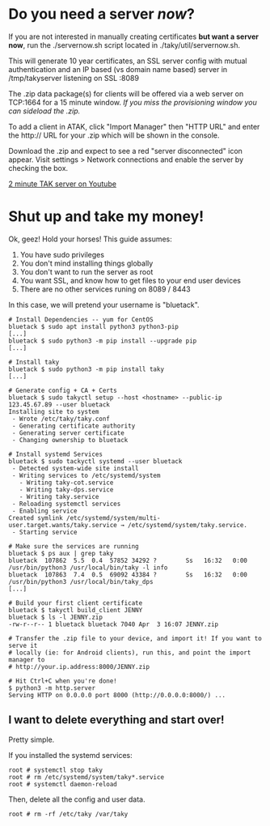 
# Do you need a server *now*?
If you are not interested in manually creating certificates **but want a server now**, run the ./servernow.sh script located in ./taky/util/servernow.sh.

This will generate 10 year certificates, an SSL server config with mutual authentication and an IP based (vs domain name based) server in /tmp/takyserver listening on SSL :8089

The .zip data package(s) for clients will be offered via a web server on TCP:1664 for a 15 minute window. *If you miss the provisioning window you can sideload the .zip.*

To add a client in ATAK, click "Import Manager" then "HTTP URL" and enter the http:// URL for your .zip which will be shown in the console.

Download the .zip and expect to see a red "server disconnected" icon appear.
Visit settings > Network connections and enable the server by checking the box.

[2 minute TAK server on Youtube](https://www.youtube.com/watch?v=SRpU5w6VgDY)

# Shut up and take my money!

Ok, geez! Hold your horses! This guide assumes:

1. You have sudo privileges
2. You don't mind installing things globally
3. You don't want to run the server as root
4. You want SSL, and know how to get files to your end user devices
5. There are no other services runing on 8089 / 8443

In this case, we will pretend your username is "bluetack".

```
# Install Dependencies -- yum for CentOS
bluetack $ sudo apt install python3 python3-pip
[...]
bluetack $ sudo python3 -m pip install --upgrade pip
[...]

# Install taky
bluetack $ sudo python3 -m pip install taky
[...]

# Generate config + CA + Certs
bluetack $ sudo takyctl setup --host <hostname> --public-ip 123.45.67.89 --user bluetack
Installing site to system
 - Wrote /etc/taky/taky.conf
 - Generating certificate authority
 - Generating server certificate
 - Changing ownership to bluetack

# Install systemd Services
bluetack $ sudo tackyctl systemd --user bluetack
 - Detected system-wide site install
 - Writing services to /etc/systemd/system
   - Writing taky-cot.service
   - Writing taky-dps.service
   - Writing taky.service
 - Reloading systemctl services
 - Enabling service
Created symlink /etc/systemd/system/multi-user.target.wants/taky.service → /etc/systemd/system/taky.service.
 - Starting service

# Make sure the services are running
bluetack $ ps aux | grep taky
bluetack  107862  5.5  0.4  57852 34292 ?        Ss   16:32   0:00 /usr/bin/python3 /usr/local/bin/taky -l info
bluetack  107863  7.4  0.5  69092 43384 ?        Ss   16:32   0:00 /usr/bin/python3 /usr/local/bin/taky_dps
[...]

# Build your first client certificate
bluetack $ takyctl build_client JENNY
bluetack $ ls -l JENNY.zip
-rw-r--r-- 1 bluetack bluetack 7040 Apr  3 16:07 JENNY.zip

# Transfer the .zip file to your device, and import it! If you want to serve it
# locally (ie: for Android clients), run this, and point the import manager to
# http://your.ip.address:8000/JENNY.zip

# Hit Ctrl+C when you're done!
$ python3 -m http.server
Serving HTTP on 0.0.0.0 port 8000 (http://0.0.0.0:8000/) ...
```


## I want to delete everything and start over!

Pretty simple.

If you installed the systemd services:

```
root # systemctl stop taky
root # rm /etc/systemd/system/taky*.service
root # systemctl daemon-reload
```

Then, delete all the config and user data.

```
root # rm -rf /etc/taky /var/taky
```

